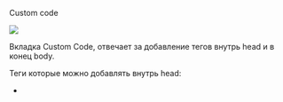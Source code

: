 Custom code

![](https://uploads.quarkly.io/landing/docs-theme-panel-breakpoints-create.png)

Вкладка Custom Code, отвечает за добавление тегов внутрь head и в конец body.

Теги которые можно добавлять внутрь head:

*   <Script>
    
*   <Link>
    
*   <Meta>
    
*   <Style>
    

Теги которые можно добавлять в конец body:

*   <Script>
    
*   <Link>
    
*   <Style>
    

[

Prev

Styles



](https://quarkly-site-test.netlify.app/docs/interface/work-area/project-settings/styles)[

Next

<script>



](https://quarkly-site-test.netlify.app/docs/interface/work-area/project-settings/script)